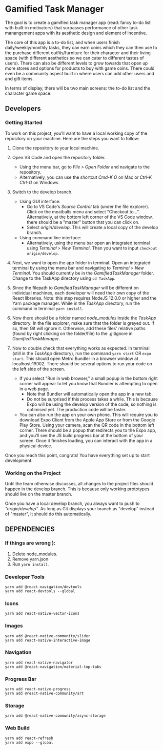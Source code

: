 # Gamified Task Manager

The goal is to create a gamified task manager app (read: fancy to-do list with built-in motivators) that surpasses performance of other task manangement apps with its aesthetic design and element of incentive.

The core of this app is a to-do list, and when users finish daily/weekly/monthly tasks, they can earn coins which they can then use to the purchase different outfits/furniture for their character and their living space (with different aesthetics so we can cater to different tastes of users). There can also be different levels to grow towards that open up more stores and options for products to buy with game coins. There could even be a community aspect built in where users can add other users and and gift items.

In terms of display, there will be two main screens: the to-do list and the character game space.

## Developers

### Getting Started

To work on this project, you'll want to have a local working copy of the repository on your machine. Here are the steps you want to follow:

1. Clone the repository to your local machine.

2. Open VS Code and open the repository folder.

   - Using the menu bar, go to _File > Open Folder_ and navigate to the repository.
   - Alternatively, you can use the shortcut _Cmd-K O_ on Mac or _Ctrl-K Ctrl-O_ on Windows.

3. Switch to the develop branch.

   - Using GUI interface:
     - Go to VS Code's _Source Control_ tab (under the file explorer). Click on the meatballs menu and select "Checkout to...". Alternatively, at the bottom left corner of the VS Code window, there should be a "master" button that you can click on.
     - Select _origin/develop_. This will create a local copy of the develop branch.
   - Using command line interface:
     - Alternatively, using the menu bar open an integrated terminal using _Terminal > New Terminal_. Then you want to input `checkout origin/develop`.

4. Next, we want to open the app folder in terminal. Open an integrated terminal by using the menu bar and navigating to _Terminal > New Terminal_. You should currently be in the _GamifiedTaskManager_ folder. Change to the TaskApp directory using `cd TaskApp`.

5. Since the filepath to _GamifiedTaskManager_ will be different on individual machines, each developer will need their own copy of the React libraries. Note: this step requires NodeJS 12.0.0 or higher and the Yarn package manager. While in the _TaskApp_ directory, run the command in terminal `yarn install`.

6. Now there should be a folder named _node_modules_ inside the _TaskApp_ directory. In the file explorer, make sure that the folder is greyed out. If so, then Git will ignore it. Otherwise, add these files' relative paths (found by right clicking on the folder/file) to the .gitignore in _GamifiedTaskManager_.

7. Now to double check that everything works as expected. In terminal (still in the _TaskApp_ directory), run the command `yarn start` OR `expo start`. This should open Metro Bundler in a browser window at localhost:19002. There should be several options to run your code on the left side of the screen.
   - If you select "Run in web browser," a small popup in the bottom right corner will appear to let you know that Bundler is attempting to open in a web page.
     - Note that Bundler will automatically open the app in a new tab.
     - Do not be surprised if this process takes a while. This is because Expo will be using the develop version of the code, so nothing is optimised yet. The production code will be faster.
   - You can also run the app on your own phone. This will require you to download Expo Client from the Apple App Store or from the Google Play Store. Using your camera, scan the QR code in the bottom left corner. There should be a popup that redirects you to the Expo app, and you'll see the JS build progress bar at the bottom of your screen. Once it finishes loading, you can interact with the app in a physical device.

Once you reach this point, congrats! You have everything set up to start development.

### Working on the Project

Until the team otherwise discusses, all changes to the project files should happen in the develop branch. This is because only working prototypes should live on the master branch.

Once you have a local develop branch, you always want to push to _"origin/develop"_. As long as Git displays your branch as "develop" instead of "master", it should do this automatically.

## DEPENDENCIES

### If things are wrong ):

1. Delete node_modules.
2. Remove yarn.json
3. Run `yarn install`.

### Developer Tools

```
yarn add @react-navigation/devtools
yarn add react-devtools --global
```

### Icons

```
yarn add react-native-vector-icons
```

### Images

```
yarn add @react-native-community/slider
yarn add react-native-interactive-image
```

### Navigation

```
yarn add react-native-navigator
yarn add @react-navigation/material-top-tabs
```

### Progress Bar

```
yarn add react-native-progress
yarn add @react-native-community/art
```

### Storage

```
yarn add @react-native-community/async-storage
```

### Web Build
```
yarn add react-refresh
yarn add expo --global
```